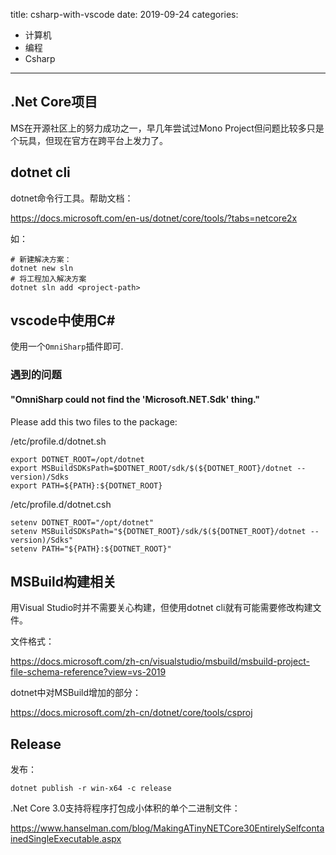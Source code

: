 title: csharp-with-vscode
date: 2019-09-24
categories:
- 计算机
- 编程
- Csharp




---



## .Net Core项目

MS在开源社区上的努力成功之一，早几年尝试过Mono Project但问题比较多只是个玩具，但现在官方在跨平台上发力了。



## dotnet cli

dotnet命令行工具。帮助文档：

https://docs.microsoft.com/en-us/dotnet/core/tools/?tabs=netcore2x



如：

```
# 新建解决方案：
dotnet new sln
# 将工程加入解决方案
dotnet sln add <project-path>
```



## vscode中使用C#

使用一个`OmniSharp`插件即可.



### 遇到的问题

#### "OmniSharp could not find the 'Microsoft.NET.Sdk' thing."

Please add this two files to the package:

/etc/profile.d/dotnet.sh

```
export DOTNET_ROOT=/opt/dotnet
export MSBuildSDKsPath=$DOTNET_ROOT/sdk/$(${DOTNET_ROOT}/dotnet --version)/Sdks
export PATH=${PATH}:${DOTNET_ROOT}
```

/etc/profile.d/dotnet.csh
```
setenv DOTNET_ROOT="/opt/dotnet"
setenv MSBuildSDKsPath="${DOTNET_ROOT}/sdk/$(${DOTNET_ROOT}/dotnet --version)/Sdks"
setenv PATH="${PATH}:${DOTNET_ROOT}"
```



## MSBuild构建相关

用Visual Studio时并不需要关心构建，但使用dotnet cli就有可能需要修改构建文件。

文件格式：

https://docs.microsoft.com/zh-cn/visualstudio/msbuild/msbuild-project-file-schema-reference?view=vs-2019

dotnet中对MSBuild增加的部分：

https://docs.microsoft.com/zh-cn/dotnet/core/tools/csproj



## Release

发布：

```
dotnet publish -r win-x64 -c release
```



.Net Core 3.0支持将程序打包成小体积的单个二进制文件：

https://www.hanselman.com/blog/MakingATinyNETCore30EntirelySelfcontainedSingleExecutable.aspx